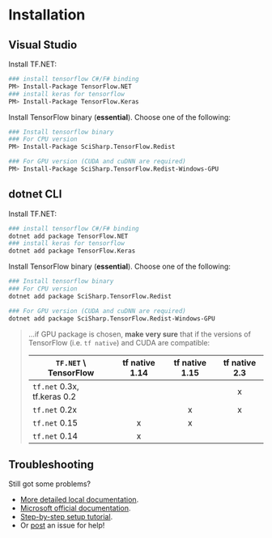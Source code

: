 # Installation

## Visual Studio

Install TF.NET:

```bash
### install tensorflow C#/F# binding
PM> Install-Package TensorFlow.NET
### install keras for tensorflow
PM> Install-Package TensorFlow.Keras
```

Install TensorFlow binary (**essential**). Choose one of the following:

```bash
### Install tensorflow binary
### For CPU version
PM> Install-Package SciSharp.TensorFlow.Redist

### For GPU version (CUDA and cuDNN are required)
PM> Install-Package SciSharp.TensorFlow.Redist-Windows-GPU
```

## dotnet CLI

Install TF.NET:

```bash
### install tensorflow C#/F# binding
dotnet add package TensorFlow.NET
### install keras for tensorflow
dotnet add package TensorFlow.Keras
```

Install TensorFlow binary (**essential**). Choose one of the following:

```bash
### Install tensorflow binary
### For CPU version
dotnet add package SciSharp.TensorFlow.Redist

### For GPU version (CUDA and cuDNN are required)
dotnet add package SciSharp.TensorFlow.Redist-Windows-GPU

```

> ...if GPU package is chosen, **make very sure** that if the versions of TensorFlow (i.e. `tf native`) and CUDA are compatible:
>
> | `TF.NET` \ TensorFlow       | tf native 1.14 | tf native 1.15 | tf native 2.3 |
> | --------------------------- | :------------: | :------------: | :-----------: |
> | `tf.net` 0.3x, tf.keras 0.2 |                |                |       x       |
> | `tf.net` 0.2x               |                |       x        |       x       |
> | `tf.net` 0.15               |       x        |       x        |               |
> | `tf.net` 0.14               |       x        |                |               |

## Troubleshooting

Still got some problems?

-   [More detailed local documentation](essentials/installationTroubleshooting.md).
-   [Microsoft official documentation](https://docs.microsoft.com/en-us/dotnet/api/microsoft.ml.vision.imageclassificationtrainer?view=ml-dotnet#using-tensorflow-based-apis).
-   [Step-by-step setup tutorial](https://medium.com/dev-genius/tensorflow-basic-setup-for-net-developers-d56bfb0af40e).
-   Or [post](https://github.com/SciSharp/TensorFlow.NET/issues) an issue for help!
